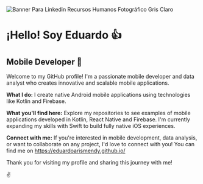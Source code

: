 
![Banner Para Linkedin Recursos Humanos Fotográfico Gris Claro](https://github.com/user-attachments/assets/59cb887f-a15c-44d8-8865-69f2b21b5a03)

# ¡Hello! Soy Eduardo 👍

## **Mobile Developer** 📲

Welcome to my GitHub profile! I'm a passionate mobile developer and data analyst who creates innovative and scalable mobile applications.

**What I do:**
I create native Android mobile applications using technologies like Kotlin and Firebase.

**What you'll find here:**
Explore my repositories to see examples of mobile applications developed in Kotlin, React Native and Firebase.  I'm currently expanding my skills with Swift to build fully native iOS experiences.

**Connect with me:**
If you're interested in mobile development, data analysis, or want to collaborate on any project, I'd love to connect with you! You can find me on https://eduardoarismendy.github.io/

Thank you for visiting my profile and sharing this journey with me!

✌️
